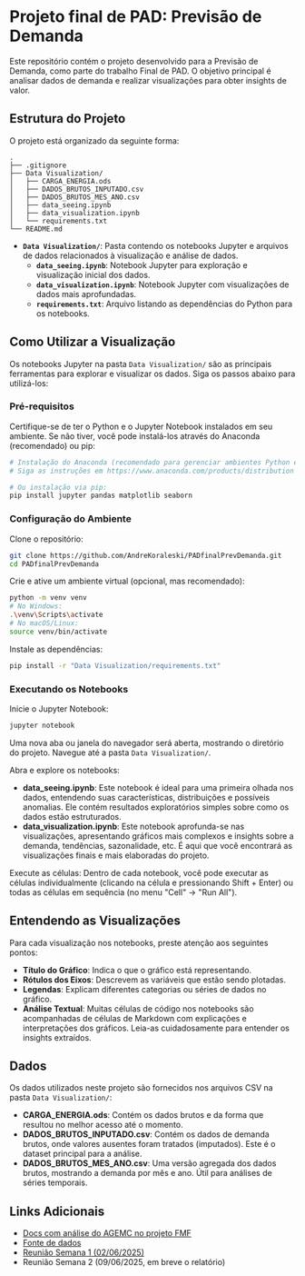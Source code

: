 # Projeto final de PAD: Previsão de Demanda

Este repositório contém o projeto desenvolvido para a Previsão de Demanda, como parte do trabalho Final de PAD. O objetivo principal é analisar dados de demanda e realizar visualizações para obter insights de valor.

## Estrutura do Projeto

O projeto está organizado da seguinte forma:

```
.
├── .gitignore
├── Data Visualization/
│   ├── CARGA_ENERGIA.ods
│   ├── DADOS_BRUTOS_INPUTADO.csv
│   ├── DADOS_BRUTOS_MES_ANO.csv
│   ├── data_seeing.ipynb
│   ├── data_visualization.ipynb
│   └── requirements.txt
└── README.md
```

- **`Data Visualization/`**: Pasta contendo os notebooks Jupyter e arquivos de dados relacionados à visualização e análise de dados.
    - **`data_seeing.ipynb`**: Notebook Jupyter para exploração e visualização inicial dos dados.
    - **`data_visualization.ipynb`**: Notebook Jupyter com visualizações de dados mais aprofundadas.
    - **`requirements.txt`**: Arquivo listando as dependências do Python para os notebooks.

## Como Utilizar a Visualização

Os notebooks Jupyter na pasta `Data Visualization/` são as principais ferramentas para explorar e visualizar os dados. Siga os passos abaixo para utilizá-los:

### Pré-requisitos

Certifique-se de ter o Python e o Jupyter Notebook instalados em seu ambiente. Se não tiver, você pode instalá-los através do Anaconda (recomendado) ou pip:

```bash
# Instalação do Anaconda (recomendado para gerenciar ambientes Python e Jupyter)
# Siga as instruções em https://www.anaconda.com/products/distribution

# Ou instalação via pip:
pip install jupyter pandas matplotlib seaborn
```

### Configuração do Ambiente

Clone o repositório:

```bash
git clone https://github.com/AndreKoraleski/PADfinalPrevDemanda.git
cd PADfinalPrevDemanda
```

Crie e ative um ambiente virtual (opcional, mas recomendado):

```bash
python -m venv venv
# No Windows:
.\venv\Scripts\activate
# No macOS/Linux:
source venv/bin/activate
```

Instale as dependências:

```bash
pip install -r "Data Visualization/requirements.txt"
```

### Executando os Notebooks

Inicie o Jupyter Notebook:

```bash
jupyter notebook
```

Uma nova aba ou janela do navegador será aberta, mostrando o diretório do projeto. Navegue até a pasta `Data Visualization/`.

Abra e explore os notebooks:

- **data_seeing.ipynb**: Este notebook é ideal para uma primeira olhada nos dados, entendendo suas características, distribuições e possíveis anomalias. Ele contém resultados exploratórios simples sobre como os dados estão estruturados.
- **data_visualization.ipynb**: Este notebook aprofunda-se nas visualizações, apresentando gráficos mais complexos e insights sobre a demanda, tendências, sazonalidade, etc. É aqui que você encontrará as visualizações finais e mais elaboradas do projeto.

Execute as células: Dentro de cada notebook, você pode executar as células individualmente (clicando na célula e pressionando Shift + Enter) ou todas as células em sequência (no menu "Cell" -> "Run All").

## Entendendo as Visualizações

Para cada visualização nos notebooks, preste atenção aos seguintes pontos:

- **Título do Gráfico**: Indica o que o gráfico está representando.
- **Rótulos dos Eixos**: Descrevem as variáveis que estão sendo plotadas.
- **Legendas**: Explicam diferentes categorias ou séries de dados no gráfico.
- **Análise Textual**: Muitas células de código nos notebooks são acompanhadas de células de Markdown com explicações e interpretações dos gráficos. Leia-as cuidadosamente para entender os insights extraídos.

## Dados

Os dados utilizados neste projeto são fornecidos nos arquivos CSV na pasta `Data Visualization/`:

- **CARGA_ENERGIA.ods**: Contém os dados brutos e da forma que resultou no melhor acesso até o momento.
- **DADOS_BRUTOS_INPUTADO.csv**: Contém os dados de demanda brutos, onde valores ausentes foram tratados (imputados). Este é o dataset principal para a análise.
- **DADOS_BRUTOS_MES_ANO.csv**: Uma versão agregada dos dados brutos, mostrando a demanda por mês e ano. Útil para análises de séries temporais.

## Links Adicionais

- [Docs com análise do AGEMC no projeto FMF](https://docs.google.com/document/d/1PPNHQCxLLV-mb5vX07GgL9dPnaOQVnEGOMxIwyFBJX4/edit?usp=sharing)
- [Fonte de dados](https://dados.ons.org.br/dataset/carga-energia)
- [Reunião Semana 1 (02/06/2025)](https://docs.google.com/document/d/1S8HmkO4C1JfwL6B_pDNTo4M_6as4lxON-TS3fyrHrns/edit?usp=sharing)
- Reunião Semana 2 (09/06/2025, em breve o relatório)

